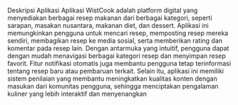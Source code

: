 Deskripsi Aplikasi
Aplikasi WistCook adalah platform digital yang menyediakan berbagai resep makanan dari berbagai kategori, seperti sarapan, masakan nusantara, makanan diet, dan dessert. Aplikasi ini memungkinkan pengguna untuk mencari resep, memposting resep mereka sendiri, membagikan resep ke media sosial, serta memberikan rating dan komentar pada resep lain. Dengan antarmuka yang intuitif, pengguna dapat dengan mudah menavigasi berbagai kategori resep dan menyimpan resep favorit. Fitur notifikasi otomatis juga membantu pengguna tetap terinformasi tentang resep baru atau pembaruan terkait. Selain itu, aplikasi ini memiliki sistem penilaian yang membantu meningkatkan kualitas konten dengan masukan dari komunitas pengguna, sehingga menciptakan pengalaman kuliner yang lebih interaktif dan menyenangkan

